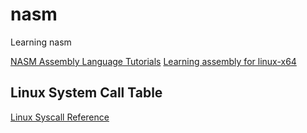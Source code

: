 # nasm

Learning nasm

[NASM Assembly Language Tutorials](http://www.asmtutor.com)
[Learning assembly for linux-x64](https://github.com/0xAX/asm)

## Linux System Call Table

[Linux Syscall Reference](https://syscalls.kernelgrok.com/)


